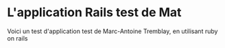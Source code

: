 # L'application Rails test de Mat

Voici un test d'application test de Marc-Antoine Tremblay, en utilisant ruby on rails

